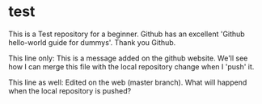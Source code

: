 # test
This is a Test repository for a beginner. 
Github has an excellent 'Github hello-world guide for dummys'. 
Thank you Github.

This line only: This is a message added on the github website. We'll see how I can merge this file with the local repository change when I 'push' it. 

This line as well: Edited on the web (master branch). What will happend when the local repository is pushed?
